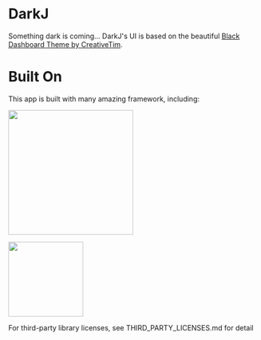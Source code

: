 # DarkJ

Something dark is coming... DarkJ's UI is based on the beautiful [Black Dashboard Theme by CreativeTim](https://www.creative-tim.com/product/black-dashboard).

# Built On

This app is built with many amazing framework, including:

<a href="https://electronjs.org/"><img src="https://camo.githubusercontent.com/627c774e3070482b180c3abd858ef2145d46303b/68747470733a2f2f656c656374726f6e6a732e6f72672f696d616765732f656c656374726f6e2d6c6f676f2e737667" width="250"></a>

<a href="https://angular.io/"><img src="https://angular.io/assets/images/logos/angular/angular.svg" width="150"></a>

For third-party library licenses, see THIRD_PARTY_LICENSES.md for detail